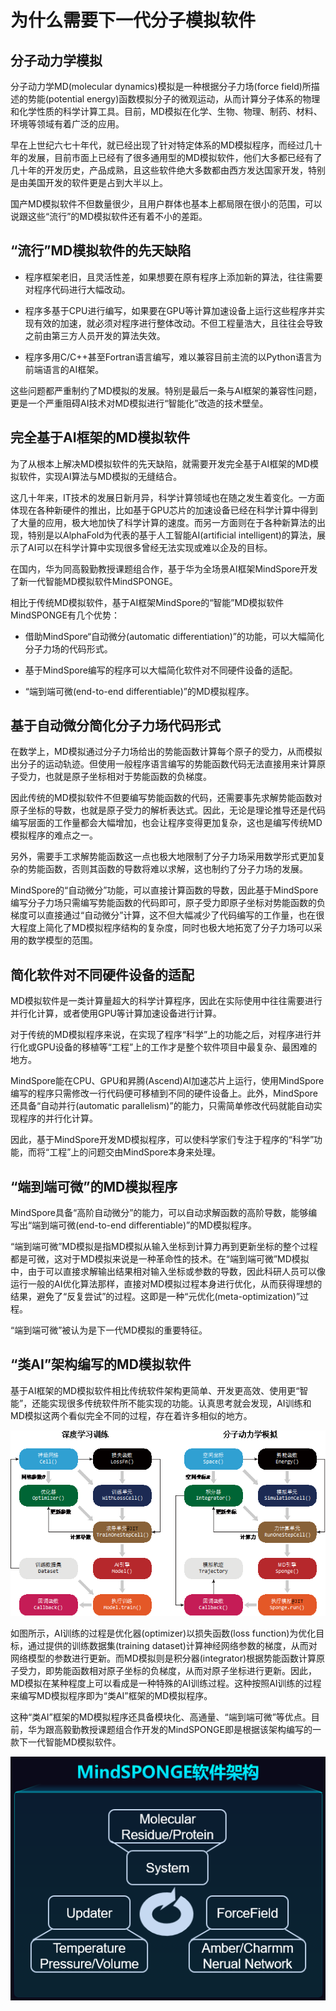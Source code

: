 # 为什么需要下一代分子模拟软件

## 分子动力学模拟

分子动力学MD(molecular dynamics)模拟是一种根据分子力场(force field)所描述的势能(potential energy)函数模拟分子的微观运动，从而计算分子体系的物理和化学性质的科学计算工具。目前，MD模拟在化学、生物、物理、制药、材料、环境等领域有着广泛的应用。

早在上世纪六七十年代，就已经出现了针对特定体系的MD模拟程序，而经过几十年的发展，目前市面上已经有了很多通用型的MD模拟软件，他们大多都已经有了几十年的开发历史，产品成熟，且这些软件绝大多数都由西方发达国家开发，特别是由美国开发的软件更是占到大半以上。

国产MD模拟软件不但数量很少，且用户群体也基本上都局限在很小的范围，可以说跟这些“流行”的MD模拟软件还有着不小的差距。

## “流行”MD模拟软件的先天缺陷

- 程序框架老旧，且灵活性差，如果想要在原有程序上添加新的算法，往往需要对程序代码进行大幅改动。

- 程序多基于CPU进行编写，如果要在GPU等计算加速设备上运行这些程序并实现有效的加速，就必须对程序进行整体改动。不但工程量浩大，且往往会导致之前由第三方人员开发的算法失效。

- 程序多用C/C++甚至Fortran语言编写，难以兼容目前主流的以Python语言为前端语言的AI框架。

这些问题都严重制约了MD模拟的发展。特别是最后一条与AI框架的兼容性问题，更是一个严重阻碍AI技术对MD模拟进行“智能化”改造的技术壁垒。

## 完全基于AI框架的MD模拟软件

为了从根本上解决MD模拟软件的先天缺陷，就需要开发完全基于AI框架的MD模拟软件，实现AI算法与MD模拟的无缝结合。

这几十年来，IT技术的发展日新月异，科学计算领域也在随之发生着变化。一方面体现在各种新硬件的推出，比如基于GPU芯片的加速设备已经在科学计算中得到了大量的应用，极大地加快了科学计算的速度。而另一方面则在于各种新算法的出现，特别是以AlphaFold为代表的基于人工智能AI(artificial intelligent)的算法，展示了AI可以在科学计算中实现很多曾经无法实现或难以企及的目标。

在国内，华为同高毅勤教授课题组合作，基于华为全场景AI框架MindSpore开发了新一代智能MD模拟软件MindSPONGE。

相比于传统MD模拟软件，基于AI框架MindSpore的“智能”MD模拟软件MindSPONGE有几个优势：

- 借助MindSpore“自动微分(automatic differentiation)”的功能，可以大幅简化分子力场的代码形式。

- 基于MindSpore编写的程序可以大幅简化软件对不同硬件设备的适配。

- “端到端可微(end-to-end differentiable)”的MD模拟程序。

## 基于自动微分简化分子力场代码形式

在数学上，MD模拟通过分子力场给出的势能函数计算每个原子的受力，从而模拟出分子的运动轨迹。但使用一般程序语言编写的势能函数代码无法直接用来计算原子受力，也就是原子坐标相对于势能函数的负梯度。

因此传统的MD模拟软件不但要编写势能函数的代码，还需要事先求解势能函数对原子坐标的导数，也就是原子受力的解析表达式。因此，无论是理论推导还是代码编写层面的工作量都会大幅增加，也会让程序变得更加复杂，这也是编写传统MD模拟程序的难点之一。

另外，需要手工求解势能函数这一点也极大地限制了分子力场采用数学形式更加复杂的势能函数，否则其函数的导数将难以求解，这也制约了分子力场的发展。

MindSpore的“自动微分”功能，可以直接计算函数的导数，因此基于MindSpore编写分子力场只需编写势能函数的代码即可，原子受力即原子坐标对势能函数的负梯度可以直接通过“自动微分”计算，这不但大幅减少了代码编写的工作量，也在很大程度上简化了MD模拟程序结构的复杂度，同时也极大地拓宽了分子力场可以采用的数学模型的范围。

## 简化软件对不同硬件设备的适配

MD模拟软件是一类计算量超大的科学计算程序，因此在实际使用中往往需要进行并行化计算，或者使用GPU等计算加速设备进行计算。

对于传统的MD模拟程序来说，在实现了程序“科学”上的功能之后，对程序进行并行化或GPU设备的移植等“工程”上的工作才是整个软件项目中最复杂、最困难的地方。

MindSpore能在CPU、GPU和昇腾(Ascend)AI加速芯片上运行，使用MindSpore编写的程序只需修改一行代码便可移植到不同的硬件设备上。此外，MindSpore还具备“自动并行(automatic parallelism)”的能力，只需简单修改代码就能自动实现程序的并行化计算。

因此，基于MindSpore开发MD模拟程序，可以使科学家们专注于程序的“科学”功能，而将“工程”上的问题交由MindSpore本身来处理。

## “端到端可微”的MD模拟程序

MindSpore具备“高阶自动微分”的能力，可以自动求解函数的高阶导数，能够编写出“端到端可微(end-to-end differentiable)”的MD模拟程序。

“端到端可微”MD模拟是指MD模拟从输入坐标到计算力再到更新坐标的整个过程都是可微，这对于MD模拟来说是一种革命性的技术。在“端到端可微”MD模拟中，由于可以直接求解输出结果相对输入坐标或参数的导数，因此科研人员可以像运行一般的AI优化算法那样，直接对MD模拟过程本身进行优化，从而获得理想的结果，避免了“反复尝试”的过程。这即是一种“元优化(meta-optimization)”过程。

“端到端可微”被认为是下一代MD模拟的重要特征。

## “类AI”架构编写的MD模拟软件

基于AI框架的MD模拟软件相比传统软件架构更简单、开发更高效、使用更“智能”，还能实现很多传统软件所不能实现的功能。认真思考就会发现，AI训练和MD模拟这两个看似完全不同的过程，存在着许多相似的地方。

![类AI分子模拟](./images/simulation.png)

如图所示，AI训练的过程是优化器(optimizer)以损失函数(loss function)为优化目标，通过提供的训练数据集(training dataset)计算神经网络参数的梯度，从而对网络模型的参数进行更新。而MD模拟则是积分器(integrator)根据势能函数计算原子受力，即势能函数相对原子坐标的负梯度，从而对原子坐标进行更新。因此，MD模拟在某种程度上可以看成是一种特殊的AI训练过程。这种按照AI训练的过程来编写MD模拟程序即为“类AI”框架的MD模拟程序。

这种“类AI”框架的MD模拟程序还具备模块化、高通量、“端到端可微”等优点。目前，华为跟高毅勤教授课题组合作开发的MindSPONGE即是根据该架构编写的一款下一代智能MD模拟软件。

![mindsponge](./images/mindsponge_software.png)